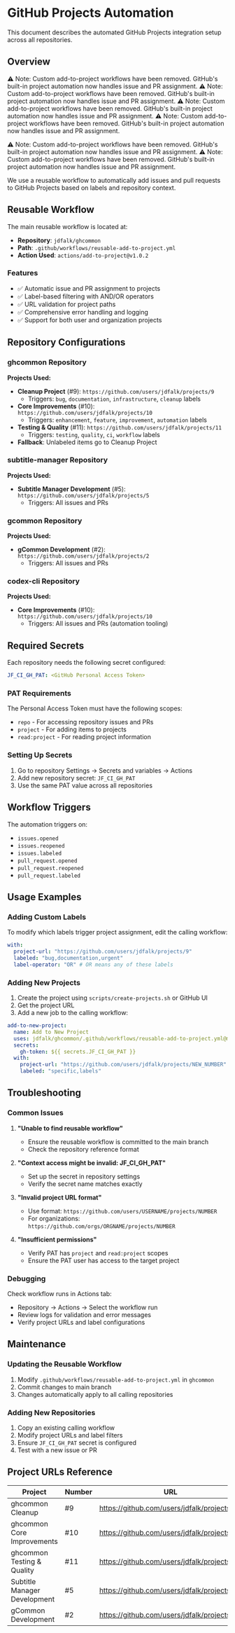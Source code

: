 <!-- file: docs/github-projects-automation.md -->
<!-- version: 1.0.0 -->
<!-- guid: f6a7b8c9-d0e1-2345-f012-678901234567 -->

# GitHub Projects Automation

This document describes the automated GitHub Projects integration setup across all repositories.

## Overview
⚠️ Note: Custom add-to-project workflows have been removed. GitHub's built-in project automation now handles issue and PR assignment.
⚠️ Note: Custom add-to-project workflows have been removed. GitHub's built-in project automation now handles issue and PR assignment.
⚠️ Note: Custom add-to-project workflows have been removed. GitHub's built-in project automation now handles issue and PR assignment.
⚠️ Note: Custom add-to-project workflows have been removed. GitHub's built-in project automation now handles issue and PR assignment.

⚠️ Note: Custom add-to-project workflows have been removed. GitHub's built-in project automation now handles issue and PR assignment.
⚠️ Note: Custom add-to-project workflows have been removed. GitHub's built-in project automation now handles issue and PR assignment.

We use a reusable workflow to automatically add issues and pull requests to GitHub Projects based on labels and repository context.

## Reusable Workflow

The main reusable workflow is located at:

- **Repository**: `jdfalk/ghcommon`
- **Path**: `.github/workflows/reusable-add-to-project.yml`
- **Action Used**: `actions/add-to-project@v1.0.2`

### Features

- ✅ Automatic issue and PR assignment to projects
- ✅ Label-based filtering with AND/OR operators
- ✅ URL validation for project paths
- ✅ Comprehensive error handling and logging
- ✅ Support for both user and organization projects

## Repository Configurations

### ghcommon Repository

**Projects Used:**

- **Cleanup Project** (#9): `https://github.com/users/jdfalk/projects/9`
  - Triggers: `bug`, `documentation`, `infrastructure`, `cleanup` labels
- **Core Improvements** (#10): `https://github.com/users/jdfalk/projects/10`
  - Triggers: `enhancement`, `feature`, `improvement`, `automation` labels
- **Testing & Quality** (#11): `https://github.com/users/jdfalk/projects/11`
  - Triggers: `testing`, `quality`, `ci`, `workflow` labels
- **Fallback**: Unlabeled items go to Cleanup Project

### subtitle-manager Repository

**Projects Used:**

- **Subtitle Manager Development** (#5): `https://github.com/users/jdfalk/projects/5`
  - Triggers: All issues and PRs

### gcommon Repository

**Projects Used:**

- **gCommon Development** (#2): `https://github.com/users/jdfalk/projects/2`
  - Triggers: All issues and PRs

### codex-cli Repository

**Projects Used:**

- **Core Improvements** (#10): `https://github.com/users/jdfalk/projects/10`
  - Triggers: All issues and PRs (automation tooling)

## Required Secrets

Each repository needs the following secret configured:

```yaml
JF_CI_GH_PAT: <GitHub Personal Access Token>
```

### PAT Requirements

The Personal Access Token must have the following scopes:

- `repo` - For accessing repository issues and PRs
- `project` - For adding items to projects
- `read:project` - For reading project information

### Setting Up Secrets

1. Go to repository Settings → Secrets and variables → Actions
2. Add new repository secret: `JF_CI_GH_PAT`
3. Use the same PAT value across all repositories

## Workflow Triggers

The automation triggers on:

- `issues.opened`
- `issues.reopened`
- `issues.labeled`
- `pull_request.opened`
- `pull_request.reopened`
- `pull_request.labeled`

## Usage Examples

### Adding Custom Labels

To modify which labels trigger project assignment, edit the calling workflow:

```yaml
with:
  project-url: "https://github.com/users/jdfalk/projects/9"
  labeled: "bug,documentation,urgent"
  label-operator: "OR" # OR means any of these labels
```

### Adding New Projects

1. Create the project using `scripts/create-projects.sh` or GitHub UI
2. Get the project URL
3. Add a new job to the calling workflow:

```yaml
add-to-new-project:
  name: Add to New Project
  uses: jdfalk/ghcommon/.github/workflows/reusable-add-to-project.yml@main
  secrets:
    gh-token: ${{ secrets.JF_CI_GH_PAT }}
  with:
    project-url: "https://github.com/users/jdfalk/projects/NEW_NUMBER"
    labeled: "specific,labels"
```

## Troubleshooting

### Common Issues

1. **"Unable to find reusable workflow"**

   - Ensure the reusable workflow is committed to the main branch
   - Check the repository reference format

2. **"Context access might be invalid: JF_CI_GH_PAT"**

   - Set up the secret in repository settings
   - Verify the secret name matches exactly

3. **"Invalid project URL format"**

   - Use format: `https://github.com/users/USERNAME/projects/NUMBER`
   - For organizations: `https://github.com/orgs/ORGNAME/projects/NUMBER`

4. **"Insufficient permissions"**
   - Verify PAT has `project` and `read:project` scopes
   - Ensure the PAT user has access to the target project

### Debugging

Check workflow runs in Actions tab:

- Repository → Actions → Select the workflow run
- Review logs for validation and error messages
- Verify project URLs and label configurations

## Maintenance

### Updating the Reusable Workflow

1. Modify `.github/workflows/reusable-add-to-project.yml` in `ghcommon`
2. Commit changes to main branch
3. Changes automatically apply to all calling repositories

### Adding New Repositories

1. Copy an existing calling workflow
2. Modify project URLs and label filters
3. Ensure `JF_CI_GH_PAT` secret is configured
4. Test with a new issue or PR

## Project URLs Reference

| Project                      | Number | URL                                         |
| ---------------------------- | ------ | ------------------------------------------- |
| ghcommon Cleanup             | #9     | https://github.com/users/jdfalk/projects/9  |
| ghcommon Core Improvements   | #10    | https://github.com/users/jdfalk/projects/10 |
| ghcommon Testing & Quality   | #11    | https://github.com/users/jdfalk/projects/11 |
| Subtitle Manager Development | #5     | https://github.com/users/jdfalk/projects/5  |
| gCommon Development          | #2     | https://github.com/users/jdfalk/projects/2  |
